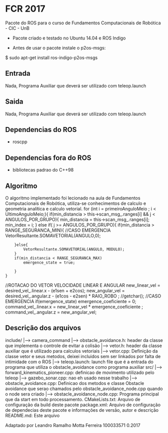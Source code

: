 FCR 2017
========

Pacote do ROS para o curso de Fundamentos Computacionais de Robótica - CIC - UnB

* Pacote criado e testado no Ubuntu 14.04 e ROS Indigo

* Antes de usar o pacote instale o p2os-msgs:

$ sudo apt-get install ros-indigo-p2os-msgs


Entrada
-------
Nada, Programa Auxiliar que deverá ser utilizado com teleop.launch

Saida
-----
Nada, Programa Auxiliar que deverá ser utilizado com teleop.launch


Dependencias do ROS
-------------------
* roscpp

Dependencias fora do ROS
------------------------
* bibliotecas padrao do C++98

Algoritmo
---------
O algoritmo implementado foi lecionado na aula de Fundamentos Computacionais de Robótica, utiliza-se conhecimentos de calculo e geometria analítica e calculo vetorial.
for (int i = primeiroAnguloMeio ; i < UltimoAnguloMeio;){
      if(min_distancia > this->scan_msg_.ranges[i] && j < ANGULOS_POR_GRUPO){
        min_distancia = this->scan_msg_.ranges[i];
        min_index = i;
      }
      else if( j >= ANGULOS_POR_GRUPO){
        if(min_distancia > RANGE_SEGURANCA_MIN){
        	//CASO EMERGENCIA
            VetorResultante.SOMAVETORIAL(ANGULO,0);
            
        }else{
            VetorResultante.SOMAVETORIAL(ANGULO, MODULO);           
        }
        if(min_distancia < RANGE_SEGURANCA_MAX)
            emergence_state = true;

        }
    }
//ROTACAO DO VETOR VELOCIDADE LINEAR E ANGULAR
new_linear_vel = desired_vel_.linear.x  - (e1sen + e2cos);
new_angular_vel = desired_vel_.angular.z  - (e1cos - e2sen) * RAIO_ROBO ;
//getchar();
//CASO EMERGENCIA
if(emergence_state)
    emergence_coeficiente = 0;
command_vel_.linear.x = new_linear_vel * emergence_coeficiente ;
command_vel_.angular.z = new_angular_vel;

Descrição dos arquivos
----------------------

include/
    |--> camera_command
            |--> obstacle_avoidance.h: header da classe que implementa o controle de evitar a colisão
            |--> vetor.h: header da classe auxiliar que é utilizado para calculos vetoriais
            |--> vetor.cpp: Definição da classe vetor e seus metodos, deixei incluidos sem ser linkados por falta de intimidade com o ROS
    |--> teleop.launch: launch file que é a entrada do programa que utiliza o obstacle_avoidance como programa auxiliar
src/
    |--> forward_kinematics_pioneer.cpp: definicao de movimento utilizado pelo teleop 
    |--> gazebo_sonar.cpp: nao eh usado nesse trabalho
    |--> obstacle_avoidance.cpp: Definicao dos metodos e classe Obstacle avoidance que serao chamados pelo obstacle_avoidance_node.cpp quando o node sera criado
    |--> obstacle_avoidance_node.cpp: Programa principal que da start em todo processamento. 
CMakeLists.txt: Arquivo de configuração da build deste pacote
package.xml: Arquivo de configuração de dependecias deste pacote e informações de versão, autor e descrição
README.md: Este arquivo

Adaptado por Leandro Ramalho Motta Ferreira 100033571
0.2017